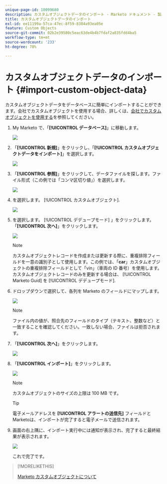 ```yaml
---
unique-page-id: 10099680
description: カスタムオブジェクトデータのインポート - Marketo ドキュメント - 製品ドキュメント
title: カスタムオブジェクトデータのインポート
exl-id: ee11199a-57ca-47ec-8f59-8384a93ea05e
feature: Custom Objects
source-git-commit: 02b2e39580c5eac63de4b4b7fdaf2a835fdd4ba5
workflow-type: tm+mt
source-wordcount: '233'
ht-degree: 78%

---
```


# カスタムオブジェクトデータのインポート {#import-custom-object-data}

カスタムオブジェクトデータをデータベースに簡単にインポートすることができます。会社でカスタムオブジェクトを使用する場合、詳しくは、[会社でカスタムオブジェクトを使用する](/help/marketo/product-docs/administration/marketo-custom-objects/understanding-marketo-custom-objects.md#using-custom-objects-with-companies)を参照してください。

1. My Marketo で、「**[!UICONTROL データベース]**」に移動します。

   ![](assets/import-custom-object-data-1.png)

1. 「**[!UICONTROL 新規]**」をクリックし、「**[!UICONTROL カスタムオブジェクトデータをインポート]**」を選択します。

   ![](assets/import-custom-object-data-2.png)

1. 「**[!UICONTROL 参照]**」をクリックして、データファイルを探します。ファイル形式（この例では「コンマ区切り値」）を選択します。

   ![](assets/import-custom-object-data-3.png)

1. を選択します。 [!UICONTROL カスタムオブジェクト].

   ![](assets/import-custom-object-data-4.png)

1. を選択します。 [!UICONTROL デデュープモード] 」をクリックします。 「**[!UICONTROL 次へ]**」をクリックします。

   ![](assets/import-custom-object-data-5.png)

   >[!NOTE]
   >
   >カスタムオブジェクトレコードを作成または更新する際に、重複排除フィールドを一意の識別子として使用します。この例では、「**car**」カスタムオブジェクトの重複排除フィールドとして「vin」（車両の ID 番号）を使用します。カスタムオブジェクトレコードのみを更新する場合は、 [!UICONTROL Marketo Guid] を [!UICONTROL デデュープモード].

1. ドロップダウンで選択して、各列を Marketo のフィールドにマップします。

   ![](assets/import-custom-object-data-6.png)

   >[!NOTE]
   >
   >ファイル内の値が、照合先のフィールドのタイプ（テキスト、整数など）と一致することを確認してください。一致しない場合、ファイルは拒否されます。

1. 「**[!UICONTROL 次へ]**」をクリックします。

   ![](assets/import-custom-object-data-7.png)

1. 「**[!UICONTROL インポート]**」をクリックします。

   ![](assets/import-custom-object-data-8.png)

   >[!NOTE]
   >
   >カスタムオブジェクトのサイズの上限は 100 MB です。

   >[!TIP]
   >
   >電子メールアドレスを **[!UICONTROL アラートの送信先]** フィールドとMarketoは、インポートが完了すると電子メールで送信されます。

1. 画面の右上隅に、インポート実行中には通知が表示され、完了すると最終結果が表示されます。

   ![](assets/import-custom-object-data-9.png)

   これで完了です。

>[!MORELIKETHIS]
>
>[Marketo カスタムオブジェクトについて](/help/marketo/product-docs/administration/marketo-custom-objects/understanding-marketo-custom-objects.md)
